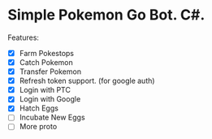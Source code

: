 # Simple Pokemon Go Bot. C#.
Features:
- [x] Farm Pokestops
- [x] Catch Pokemon
- [x] Transfer Pokemon
- [x] Refresh token support. (for google auth)
- [x] Login with PTC
- [x] Login with Google
- [x] Hatch Eggs
- [ ] Incubate New Eggs
- [ ] More proto
